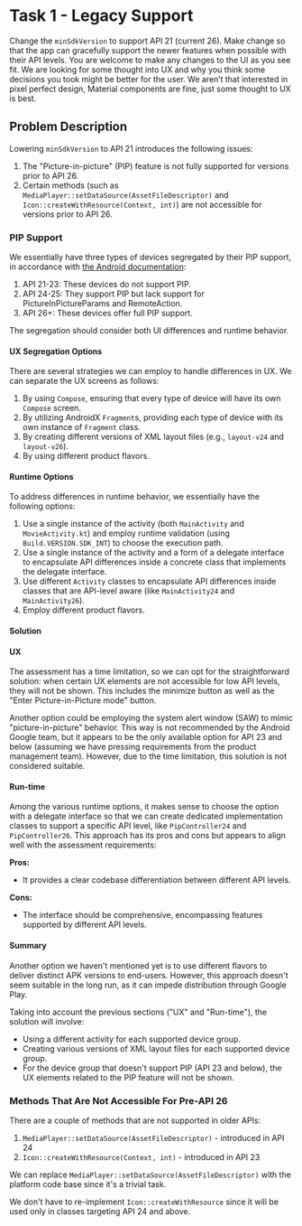 # Task 1 - Legacy Support
Change the `minSdkVersion` to support API 21 (current 26). Make change so that the app can gracefully support the newer
features when possible with their API levels. You are welcome to make any changes to the UI as you see fit.
We are looking for some thought into UX and why you think some decisions you took might be better for the user. We
aren’t that interested in pixel perfect design, Material components are fine, just some thought to UX is best.

## Problem Description

Lowering `minSdkVersion` to API 21 introduces the following issues:

1. The "Picture-in-picture" (PIP) feature is not fully supported for versions prior to API 26.
2. Certain methods (such as `MediaPlayer::setDataSource(AssetFileDescriptor)` and
   `Icon::createWithResource(Context, int)`) are not accessible for versions prior to API 26.

### PIP Support

We essentially have three types of devices segregated by their PIP support, in accordance with
[the Android documentation](https://developer.android.com/develop/ui/views/picture-in-picture):

1. API 21-23: These devices do not support PIP.
2. API 24-25: They support PIP but lack support for PictureInPictureParams and RemoteAction.
3. API 26+: These devices offer full PIP support.

The segregation should consider both UI differences and runtime behavior.

#### UX Segregation Options

There are several strategies we can employ to handle differences in UX. We can separate the UX screens as follows:

1. By using `Compose`, ensuring that every type of device will have its own `Compose` screen.
2. By utilizing AndroidX `Fragment`s, providing each type of device with its own instance of `Fragment` class.
3. By creating different versions of XML layout files (e.g., `layout-v24` and `layout-v26`).
4. By using different product flavors.

#### Runtime Options

To address differences in runtime behavior, we essentially have the following options:

1. Use a single instance of the activity (both `MainActivity` and `MovieActivity.kt`) and employ runtime
   validation (using `Build.VERSION.SDK_INT`) to choose the execution path.
2. Use a single instance of the activity and a form of a delegate interface to encapsulate API differences inside a
   concrete class that implements the delegate interface.
3. Use different `Activity` classes to encapsulate API differences inside classes that are API-level aware (like
   `MainActivity24` and `MainActivity26`).
4. Employ different product flavors.

#### Solution

#### UX

The assessment has a time limitation, so we can opt for the straightforward solution: when certain UX elements are not
accessible for low API levels, they will not be shown. This includes the minimize button as well as the "Enter
Picture-in-Picture mode" button.

Another option could be employing the system alert window (SAW) to mimic "picture-in-picture" behavior. This way is not
recommended by the Android Google team, but it appears to be the only available option for API 23 and below (assuming we
have pressing requirements from the product management team). However, due to the time limitation, this solution is not
considered suitable.

#### Run-time

Among the various runtime options, it makes sense to choose the option with a delegate interface so that we can create
dedicated implementation classes to support a specific API level, like `PipController24` and `PipController26`. This
approach has its pros and cons but appears to align well with the assessment requirements:

**Pros:**

- It provides a clear codebase differentiation between different API levels.

**Cons:**

- The interface should be comprehensive, encompassing features supported by different API levels.

#### Summary

Another option we haven't mentioned yet is to use different flavors to deliver distinct APK versions to end-users.
However, this approach doesn't seem suitable in the long run, as it can impede distribution through Google Play.

Taking into account the previous sections ("UX" and "Run-time"), the solution will involve:

- Using a different activity for each supported device group.
- Creating various versions of XML layout files for each supported device group.
- For the device group that doesn't support PIP (API 23 and below), the UX elements related to the PIP feature will
  not be shown.

### Methods That Are Not Accessible For Pre-API 26

There are a couple of methods that are not supported in older APIs:

1. `MediaPlayer::setDataSource(AssetFileDescriptor)` - introduced in API 24
2. `Icon::createWithResource(Context, int)` - introduced in API 23

We can replace `MediaPlayer::setDataSource(AssetFileDescriptor)` with the platform code base since it's a trivial task.

We don't have to re-implement `Icon::createWithResource` since it will be used only in classes targeting API 24 and
above.
